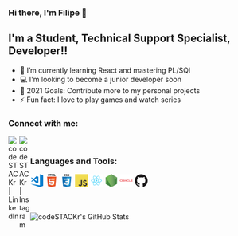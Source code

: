 ### Hi there, I'm Filipe  👋

## I'm a Student, Technical Support Specialist, Developer!!

- 🌱 I’m currently learning React and mastering PL/SQl
- 💻 I'm looking to become a junior developer soon
- 🥅 2021 Goals: Contribute more to my personal projects
- ⚡ Fun fact: I love to play games and watch series

### Connect with me:

[<img align="left" alt="codeSTACKr | LinkedIn" width="22px" src="https://cdn.jsdelivr.net/npm/simple-icons@v3/icons/linkedin.svg" />][linkedin]
[<img align="left" alt="codeSTACKr | Instagram" width="22px" src="https://cdn.jsdelivr.net/npm/simple-icons@v3/icons/instagram.svg" />][instagram]

<br/>

### Languages and Tools:
[<img alt="Visual Studio Code" width="26px" src="https://raw.githubusercontent.com/github/explore/80688e429a7d4ef2fca1e82350fe8e3517d3494d/topics/visual-studio-code/visual-studio-code.png" />][Vscode]
[<img alt="HTML5" width="26px" src="https://raw.githubusercontent.com/github/explore/80688e429a7d4ef2fca1e82350fe8e3517d3494d/topics/html/html.png" />][html5]
[<img alt="CSS3" width="26px" src="https://raw.githubusercontent.com/github/explore/80688e429a7d4ef2fca1e82350fe8e3517d3494d/topics/css/css.png" />][css3]
[<img alt="JavaScript" width="26px" src="https://raw.githubusercontent.com/github/explore/80688e429a7d4ef2fca1e82350fe8e3517d3494d/topics/javascript/javascript.png" />][js]
[<img alt="React" width="26px" src="https://raw.githubusercontent.com/github/explore/80688e429a7d4ef2fca1e82350fe8e3517d3494d/topics/react/react.png" />][react]
[<img alt="Node.js" width="26px" src="https://raw.githubusercontent.com/github/explore/80688e429a7d4ef2fca1e82350fe8e3517d3494d/topics/nodejs/nodejs.png" />][nodejs]
[<img alt="PL/SQL" width="26px" src="https://raw.githubusercontent.com/devicons/devicon/9f4f5cdb393299a81125eb5127929ea7bfe42889/icons/oracle/oracle-original.svg" />][plsql]
[<img alt="GitHub" width="26px" src="https://raw.githubusercontent.com/github/explore/78df643247d429f6cc873026c0622819ad797942/topics/github/github.png" />][github]


<br/>
<br/>

<img align="left" alt="codeSTACKr's GitHub Stats" src="https://github-readme-stats.codestackr.vercel.app/api?username=filipeoliveira-oss&show_icons=true&hide_border=true" />

[linkedin]: https://www.linkedin.com/in/filipe-oliveira-178994172/
[instagram]: https://www.instagram.com/filipe.oliveira17/
[Vscode]: https://code.visualstudio.com/docs
[html5]: https://devdocs.io/html/
[css3]: https://devdocs.io/css/
[js]: https://devdocs.io/javascript/
[react]: https://devdocs.io/react/
[nodejs]: https://devdocs.io/node/
[plsql]: https://docs.oracle.com/database/121/LNPLS/toc.htm
[github]: https://docs.github.com/pt